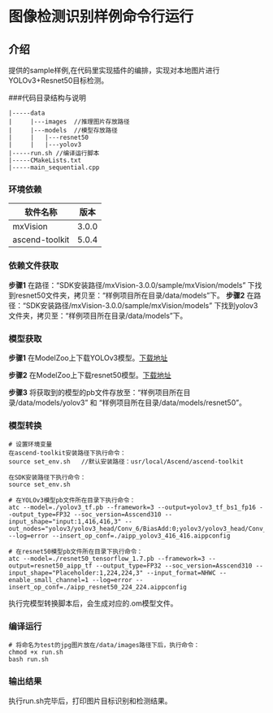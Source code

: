 # 图像检测识别样例命令行运行

## 介绍

提供的sample样例,在代码里实现插件的编排，实现对本地图片进行YOLOv3+Resnet50目标检测。

###代码目录结构与说明
```
|-----data
|     |---images  //推理图片存放路径
|     |---models  //模型存放路径
|     |   |---resnet50
|     |   |---yolov3
|-----run.sh //编译运行脚本
|-----CMakeLists.txt
|-----main_sequential.cpp
```
### 环境依赖

|  软件名称        | 版本   |
|----------------- | ------|
|  mxVision        | 3.0.0 |
|  ascend-toolkit  | 5.0.4 |

### 依赖文件获取

**步骤1**  在路径：“SDK安装路径/mxVision-3.0.0/sample/mxVision/models” 下找到resnet50文件夹，拷贝至：“样例项目所在目录/data/models”下。
**步骤2**  在路径：“SDK安装路径/mxVision-3.0.0/sample/mxVision/models” 下找到yolov3文件夹，拷贝至：“样例项目所在目录/data/models”下。

### 模型获取

**步骤1**  在ModelZoo上下载YOLOv3模型。[下载地址](https://www.hiascend.com/zh/software/modelzoo/models/detail/C/210261e64adc42d2b3d84c447844e4c7/1)

**步骤2**  在ModelZoo上下载resnet50模型。[下载地址](https://www.hiascend.com/zh/software/modelzoo/models/detail/C/d63df55c1f7f4112a97c8a33e6da89fe/1)

**步骤3** 将获取到的模型的pb文件存放至：“样例项目所在目录/data/models/yolov3” 和 “样例项目所在目录/data/models/resnet50”。

### 模型转换
```
# 设置环境变量
在ascend-toolkit安装路径下执行命令：
source set_env.sh   //默认安装路径：usr/local/Ascend/ascend-toolkit

在SDK安装路径下执行命令：
source set_env.sh

# 在YOLOv3模型pb文件所在目录下执行命令：
atc --model=./yolov3_tf.pb --framework=3 --output=yolov3_tf_bs1_fp16 --output_type=FP32 --soc_version=Asscend310 --input_shape="input:1,416,416,3" --out_nodes="yolov3/yolov3_head/Conv_6/BiasAdd:0;yolov3/yolov3_head/Conv_14/BiasAdd:0;yolov3/yolov3_head/Conv_22/BiasAdd:0" --log=error --insert_op_conf=./aipp_yolov3_416_416.aippconfig

# 在resnet50模型pb文件所在目录下执行命令：
atc --model=./resnet50_tensorflow_1.7.pb --framework=3 --output=resnet50_aipp_tf --output_type=FP32 --soc_version=Asscend310 --input_shape="Placeholder:1,224,224,3" --input_format=NHWC --enable_small_channel=1 --log=error --insert_op_conf=./aipp_resnet50_224_224.aippconfig
```
执行完模型转换脚本后，会生成对应的.om模型文件。

### 编译运行

```
# 将命名为test的jpg图片放在/data/images路径下后，执行命令：
chmod +x run.sh
bash run.sh
```

### 输出结果

执行run.sh完毕后，打印图片目标识别和检测结果。

















